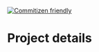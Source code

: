 [![Commitizen friendly](https://img.shields.io/badge/commitizen-friendly-brightgreen.svg)](http://commitizen.github.io/cz-cli/)

# Project details
